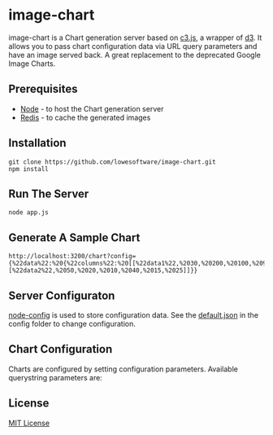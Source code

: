 image-chart
==============

image-chart is a Chart generation server based on [c3.js](http://c3js.org/), a wrapper of [d3](http://d3js.org/). It allows you to pass chart configuration data via URL query parameters and have an image served back. A great replacement to the deprecated Google Image Charts.


Prerequisites
---

* [Node](http://nodejs.org/) - to host the Chart generation server
* [Redis](http://redis.io/) - to cache the generated images


Installation
---

	git clone https://github.com/lowesoftware/image-chart.git
	npm install


Run The Server
---
	
	node app.js


Generate A Sample Chart
---

	http://localhost:3200/chart?config={%22data%22:%20{%22columns%22:%20[[%22data1%22,%2030,%20200,%20100,%20900,%20150,%20250],[%22data2%22,%2050,%2020,%2010,%2040,%2015,%2025]]}}


Server Configuraton
---

[node-config](https://github.com/lorenwest/node-config) is used to store configuration data. See the [default.json](https://raw.githubusercontent.com/lowesoftware/image-chart/master/config/default.json) in the config folder to change configuration.


Chart Configuration
---

Charts are configured by setting configuration parameters. Available querystring parameters are:



License
---

[MIT License](https://raw.githubusercontent.com/lowesoftware/image-chart/master/LICENSE)